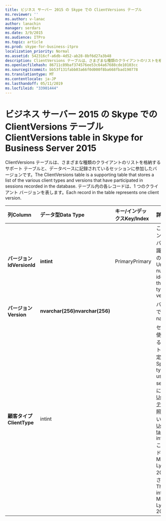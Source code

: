 ```yaml
---
title: ビジネス サーバー 2015 の Skype での ClientVersions テーブル
ms.reviewer: ''
ms.author: v-lanac
author: lanachin
manager: serdars
ms.date: 3/9/2015
ms.audience: ITPro
ms.topic: article
ms.prod: skype-for-business-itpro
localization_priority: Normal
ms.assetid: 542316cf-a6db-4d52-ab28-8bf6d27a3b48
description: ClientVersions テーブルは、さまざまな種類のクライアントのリストを格納するサポート テーブルと、データベースに記録されているセッションに参加したバージョンです。 テーブル内の各レコードは、1 つのクライアント バージョンを表します。
ms.openlocfilehash: 86711c89baf374576ee53c64a67688cde10103cc
ms.sourcegitcommit: bb53f131fabb03a66f0d000f8ba668fbad190778
ms.translationtype: MT
ms.contentlocale: ja-JP
ms.lasthandoff: 05/11/2019
ms.locfileid: "33901444"
---
```

# <a name="clientversions-table-in-skype-for-business-server-2015"></a><span data-ttu-id="ca0aa-104">ビジネス サーバー 2015 の Skype での ClientVersions テーブル</span><span class="sxs-lookup"><span data-stu-id="ca0aa-104">ClientVersions table in Skype for Business Server 2015</span></span>
 
<span data-ttu-id="ca0aa-105">ClientVersions テーブルは、さまざまな種類のクライアントのリストを格納するサポート テーブルと、データベースに記録されているセッションに参加したバージョンです。</span><span class="sxs-lookup"><span data-stu-id="ca0aa-105">The ClientVersions table is a supporting table that stores a list of the various client types and versions that have participated in sessions recorded in the database.</span></span> <span data-ttu-id="ca0aa-106">テーブル内の各レコードは、1 つのクライアント バージョンを表します。</span><span class="sxs-lookup"><span data-stu-id="ca0aa-106">Each record in the table represents one client version.</span></span>
  
|<span data-ttu-id="ca0aa-107">**列**</span><span class="sxs-lookup"><span data-stu-id="ca0aa-107">**Column**</span></span>|<span data-ttu-id="ca0aa-108">**データ型**</span><span class="sxs-lookup"><span data-stu-id="ca0aa-108">**Data Type**</span></span>|<span data-ttu-id="ca0aa-109">**キー/インデックス**</span><span class="sxs-lookup"><span data-stu-id="ca0aa-109">**Key/Index**</span></span>|<span data-ttu-id="ca0aa-110">**詳細**</span><span class="sxs-lookup"><span data-stu-id="ca0aa-110">**Details**</span></span>|
|:-----|:-----|:-----|:-----|
|<span data-ttu-id="ca0aa-111">**バージョン Id**</span><span class="sxs-lookup"><span data-stu-id="ca0aa-111">**VersionId**</span></span> <br/> |<span data-ttu-id="ca0aa-112">**int**</span><span class="sxs-lookup"><span data-stu-id="ca0aa-112">**int**</span></span> <br/> |<span data-ttu-id="ca0aa-113">Primary</span><span class="sxs-lookup"><span data-stu-id="ca0aa-113">Primary</span></span>  <br/> |<span data-ttu-id="ca0aa-114">このクライアントの種類とバージョンを識別する一意の番号です。</span><span class="sxs-lookup"><span data-stu-id="ca0aa-114">Unique number identifying this client type and version.</span></span>  <br/> |
|<span data-ttu-id="ca0aa-115">**バージョン**</span><span class="sxs-lookup"><span data-stu-id="ca0aa-115">**Version**</span></span> <br/> |<span data-ttu-id="ca0aa-116">**nvarchar(256)**</span><span class="sxs-lookup"><span data-stu-id="ca0aa-116">**nvarchar(256)**</span></span> <br/> ||<span data-ttu-id="ca0aa-117">バージョン名です。</span><span class="sxs-lookup"><span data-stu-id="ca0aa-117">Version name.</span></span>  <br/> |
|<span data-ttu-id="ca0aa-118">**顧客タイプ**</span><span class="sxs-lookup"><span data-stu-id="ca0aa-118">**ClientType**</span></span> <br/> |<span data-ttu-id="ca0aa-119">int</span><span class="sxs-lookup"><span data-stu-id="ca0aa-119">int</span></span>  <br/> ||<span data-ttu-id="ca0aa-120">セッションで使用されているクライアントの種類を指定します。</span><span class="sxs-lookup"><span data-stu-id="ca0aa-120">Specifies the type of client used in the session.</span></span> <span data-ttu-id="ca0aa-121">詳細については、 [UserAgentDef テーブル](useragentdef.md)を参照してください。</span><span class="sxs-lookup"><span data-stu-id="ca0aa-121">See the [UserAgentDef table](useragentdef.md) for more information.</span></span> <br/> <span data-ttu-id="ca0aa-122">このフィールドは、Microsoft Lync Server 2013 で導入されました。</span><span class="sxs-lookup"><span data-stu-id="ca0aa-122">This field was introduced in Microsoft Lync Server 2013.</span></span>  <br/> |
   

